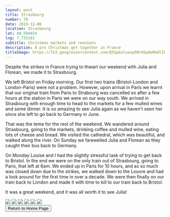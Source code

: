 ```yaml
---
layout: post
title: Strasbourg
number: 78
date: 2019-12-06
location: Strasbourg
lat: 48.584454
lng: 7.735182
subtitle: Christmas markets and reunions
description: A pre Christmas get together in France
titleImage: https://lh3.googleusercontent.com/QIGpkoluaxp5NrdSpQeRkOlIWL9HIPzZvTk_DbwnyAINs7FxTUePjuLjeidvc3RRKIyYOw8Ao0BqJLnZE1QdKr_SJww4QrfXTcOAwGBfwYr9QPGe5qPFh5sgNscUBVD2WvYvA1s4OeE=w2400
---
```


Despite the strikes in France trying to thwart our weekend with Julia and Florean, we made it to Strasbourg. 

We left Bristol on Friday morning. Our first two trains (Bristol-London and London-Paris) were not a problem. However, upon arrival in Paris we learnt that our original train from Paris to Strabourg was cancelled so after a few hours at the station in Paris we were on our way south. We arrived in Strasbourg with enough time to head to the markets for a few mulled wines and some dinner. It is so amazing to see Julia again as we haven't seen her since she left to go back to Germany in June. 

That was the teme for the rest of the weekend. We wandered around Strasbourg, going to the markets, drinking coffee and mulled wine, eating lots of cheese and bread. We visited the cathedral, which was beautiful, and walked along the river. On Sunday we farewelled Julia and Florean as they caught their bus back to Germany. 

On Monday Louise and I had the slightly stressful task of trying to get back to Bristol. In the end we were on the only train out of Strasbourg, going to Paris, that left at 6am. We ended up in Paris for 10 hours, and as so much was closed down due to the strikes, we walked down to the Louvre and had a look around for the first time in over a decade. We were then finally on our train back to London and made it with time to kill to our train back to Bristol. 

It was a great weekend, and it was all worth it to see Julia!

<img src="https://lh3.googleusercontent.com/jSdPPajnetP4Kbhl8TooJBhsuc7arytxsys4AUE2cC77OcfwgUx_zKLYNlCNe8iLQ665lq9rVxP7550DBQoImglGoM2N8KqLCy4eAvPMDPWb-_QtJnls2xCLucZyO3a5J7YZK0Q-aoY=w2400" class="image1">
<img src="https://lh3.googleusercontent.com/WMtHcToqW4QB3JuU65YdhdziufWxobh1TqRKxNWIAE3sNnUu86CtK1giP2GV0NJBoBikPTS4gIzBQDF9j4U9DiBb8lP_ILdmv7-9EWLDSmOTCT5n-l47EUXMaJP3-7wSJWLiThTfdGY=w2400" class="image1">
<img src="https://lh3.googleusercontent.com/f5qXlrD72vs8tJ5S7HwdMFcbZXE2YkzTaC-gn5BiWsQr3ZX5YMADhZjd24u9OCvXZVn-1D_d8DH2Z3dQt4sr7ElbzD4HuTTPRGEs7KdwBhiYbzpBGHRlTqpnHrYEolXZMa6rXgDHRD4=w2400" class="image1">
<img src="https://lh3.googleusercontent.com/6-q4eOyA9jbaRNpyBNuCSV3k7j1nrjDR-ilaedOzyQFL0c9pjEqjvwoZuktsDGfhdakLMf2ZBGEgKAF-Z5u62UHpjYbDT9b116qSj2vOg46dSGlIz2F0MkhY1khfp2VfvWeQoda9Rlw=w2400" class="image1">
<img src="https://lh3.googleusercontent.com/ZAKlFgyQ0LAo2oFUwYRQcvJUXh0yiALwHEmKz0A0hYHKYiET1McLAJilyGihku1Ly9OW5NmYu2Q9nUTKcQxUujTWDEitx4aDz7fFrQL1RYmcc1LK5b7mRn6LOGb4OvK3xUGLmZDIQv8=w2400" class="image1">
<img src="https://lh3.googleusercontent.com/sO4tkroLQHafqgnvGcYy0Wlg2d2BfZ9ZQLiJkO3mQB0y3t1EJU086NliVKRwmAteD783nj1gwnmIrysQt2Djky6hT28TLIWrY0gWXnf10y4GDVs0qP_B4I2vqgmUtE0AFqQ4Ok72IYE=w2400" class="image1">

<div class="wrapper">
  <input type="button" class="button" value="Return to Home Page" onclick="self.close()">
</div>
